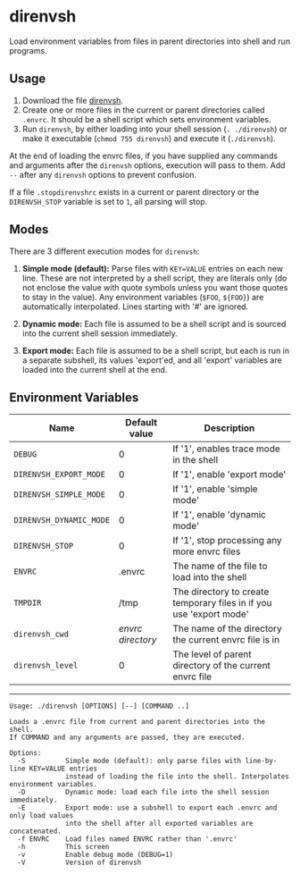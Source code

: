 # direnvsh
Load environment variables from files in parent directories into shell and run programs.

## Usage

1. Download the file [direnvsh](./direnvsh).
2. Create one or more files in the current or parent directories called `.envrc`. It should be a shell script which sets environment variables.
3. Run `direnvsh`, by either loading into your shell session (`. ./direnvsh`) or make it executable (`chmod 755 direnvsh`) and execute it (`./direnvsh`).

At the end of loading the envrc files, if you have supplied any commands and arguments after the `direnvsh` options, execution will pass to them. Add `--` after any `direnvsh` options to prevent confusion.

If a file `.stopdirenvshrc` exists in a current or parent directory or the `DIRENVSH_STOP` variable is set to `1`, all parsing will stop.

## Modes

There are 3 different execution modes for `direnvsh`:

1. **Simple mode (default):** Parse files with `KEY=VALUE` entries on each new line. These are not interpreted by a shell script, they are literals only (do not enclose the value with quote symbols unless you want those quotes to stay in the value). Any environment variables (`$FOO`, `${FOO}`) are automatically interpolated. Lines starting with '#' are ignored. 

2. **Dynamic mode:** Each file is assumed to be a shell script and is sourced into the current shell session immediately.

3. **Export mode:** Each file is assumed to be a shell script, but each is run in a separate subshell, its values 'export'ed, and all 'export' variables are loaded into the current shell at the end.


## Environment Variables

| Name | Default value | Description |
| --- | --- | --- |
| `DEBUG` | 0 | If '1', enables trace mode in the shell |
| `DIRENVSH_EXPORT_MODE` | 0 | If '1', enable 'export mode' |
| `DIRENVSH_SIMPLE_MODE` | 0 | If '1', enable 'simple mode' |
| `DIRENVSH_DYNAMIC_MODE` | 0 | If '1', enable 'dynamic mode' |
| `DIRENVSH_STOP` | 0 | If '1', stop processing any more envrc files |
| `ENVRC` | .envrc | The name of the file to load into the shell |
| `TMPDIR` | /tmp | The directory to create temporary files in if you use 'export mode' |
| `direnvsh_cwd` | *envrc directory* | The name of the directory the current envrc file is in |
| `direnvsh_level` | 0 | The level of parent directory of the current envrc file |

<!-- vim: syntax=markdown
-->
---

    Usage: ./direnvsh [OPTIONS] [--] [COMMAND ..]
    
    Loads a .envrc file from current and parent directories into the shell.
    If COMMAND and any arguments are passed, they are executed.
    
    Options:
      -S          Simple mode (default): only parse files with line-by-line KEY=VALUE entries
                  instead of loading the file into the shell. Interpolates environment variables.
      -D          Dynamic mode: load each file into the shell session immediately.
      -E          Export mode: use a subshell to export each .envrc and only load values
                  into the shell after all exported variables are concatenated.
      -f ENVRC    Load files named ENVRC rather than '.envrc'
      -h          This screen
      -v          Enable debug mode (DEBUG=1)
      -V          Version of direnvsh
